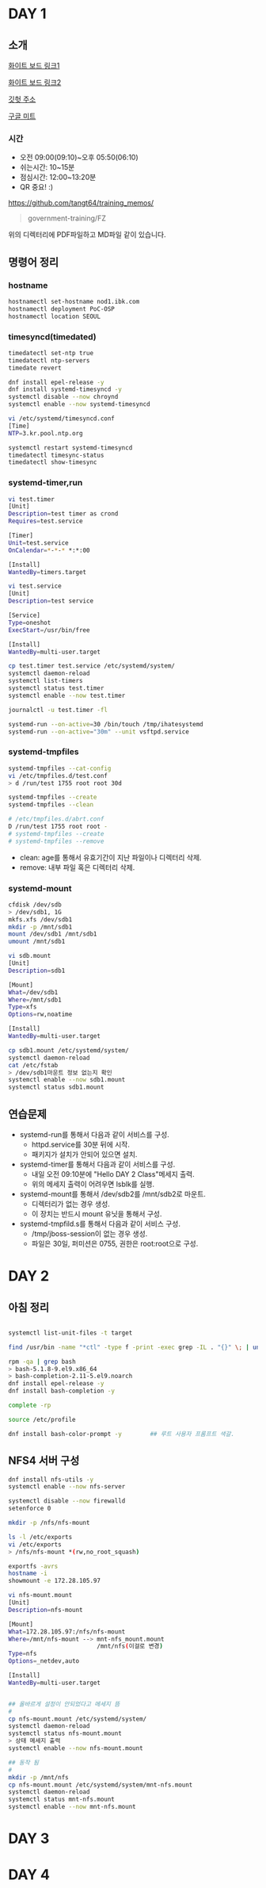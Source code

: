 # DAY 1

## 소개

[화이트 보드 링크1](https://miro.com/app/board/uXjVK2_p-XM=/?share_link_id=905611154831)

[화이트 보드 링크2](https://miro.com/welcomeonboard/bGZ4REtrR1I2dkFWd3VHRE9ScVU0amhzb3F5Nnk3WHpyMmM5Z2dYNG1YRzZIN1VoUDFuZ012dlZ2bGV0bDkxeXwzNDU4NzY0NTg1NjQ5MDkwMzU0fDI=?share_link_id=651664168986)

[깃헛 주소](https://github.com/tangt64/training_memos/tree/main/government-training/FZ)

[구글 미트](https://meet.google.com/hqm-hdan-zsw)

### 시간
- 오전 09:00(09:10)~오후 05:50(06:10)
- 쉬는시간: 10~15분
- 점심시간: 12:00~13:20분
- QR 중요! :)

https://github.com/tangt64/training_memos/
>government-training/FZ

위의 디렉터리에 PDF파일하고 MD파일 같이 있습니다.

## 명령어 정리

### hostname

```bash
hostnamectl set-hostname nod1.ibk.com
hostnamectl deployment PoC-OSP
hostnamectl location SEOUL
```

### timesyncd(timedated)

```bash
timedatectl set-ntp true
timedatectl ntp-servers
timedate revert

dnf install epel-release -y
dnf install systemd-timesyncd -y
systemctl disable --now chroynd
systemctl enable --now systemd-timesyncd

vi /etc/systemd/timesyncd.conf
[Time]
NTP=3.kr.pool.ntp.org

systemctl restart systemd-timesyncd
timedatectl timesync-status
timedatectl show-timesync
```

### systemd-timer,run


```bash
vi test.timer
[Unit]
Description=test timer as crond
Requires=test.service

[Timer]
Unit=test.service
OnCalendar=*-*-* *:*:00

[Install]
WantedBy=timers.target
```

```bash
vi test.service
[Unit]
Description=test service

[Service]
Type=oneshot
ExecStart=/usr/bin/free

[Install]
WantedBy=multi-user.target
```

```bash
cp test.timer test.service /etc/systemd/system/
systemctl daemon-reload
systemctl list-timers
systemctl status test.timer
systemctl enable --now test.timer

journalctl -u test.timer -fl
```

```bash
systemd-run --on-active=30 /bin/touch /tmp/ihatesystemd
systemd-run --on-active="30m" --unit vsftpd.service
```

### systemd-tmpfiles

```bash
systemd-tmpfiles --cat-config
vi /etc/tmpfiles.d/test.conf
> d /run/test 1755 root root 30d

systemd-tmpfiles --create
systemd-tmpfiles --clean
```


```bash
# /etc/tmpfiles.d/abrt.conf
D /run/test 1755 root root -
# systemd-tmpfiles --create
# systemd-tmpfiles --remove
```

- clean: age를 통해서 유효기간이 지난 파일이나 디렉터리 삭제.
- remove: 내부 파일 혹은 디렉터리 삭제.

### systemd-mount


```bash
cfdisk /dev/sdb
> /dev/sdb1, 1G
mkfs.xfs /dev/sdb1
mkdir -p /mnt/sdb1
mount /dev/sdb1 /mnt/sdb1
umount /mnt/sdb1

vi sdb.mount
[Unit]
Description=sdb1

[Mount]
What=/dev/sdb1
Where=/mnt/sdb1
Type=xfs
Options=rw,noatime

[Install]
WantedBy=multi-user.target

cp sdb1.mount /etc/systemd/system/
systemctl daemon-reload
cat /etc/fstab
> /dev/sdb1마운트 정보 없는지 확인
systemctl enable --now sdb1.mount
systemctl status sdb1.mount
```


## 연습문제

- systemd-run를 통해서 다음과 같이 서비스를 구성.
	- httpd.service를 30분 뒤에 시작.
	- 패키지가 설치가 안되어 있으면 설치.
- systemd-timer를 통해서 다음과 같이 서비스를 구성.
	- 내일 오전 09:10분에 "Hello DAY 2 Class"메세지 출력.
	- 위의 메세지 출력이 어려우면 lsblk를 실행.
- systemd-mount를 통해서 /dev/sdb2를 /mnt/sdb2로 마운트.
	- 디렉터리가 없는 경우 생성.
	- 이 장치는 반드시 mount 유닛을 통해서 구성.
- systemd-tmpfild.s를 통해서 다음과 같이 서비스 구성.
	- /tmp/jboss-session이 없는 경우 생성.
	- 파일은 30일, 퍼미션은 0755, 권한은 root:root으로 구성.



# DAY 2


## 아침 정리

```bash

systemctl list-unit-files -t target

find /usr/bin -name "*ctl" -type f -print -exec grep -IL . "{}" \; | uniq

rpm -qa | grep bash
> bash-5.1.8-9.el9.x86_64
> bash-completion-2.11-5.el9.noarch
dnf install epel-release -y
dnf install bash-completion -y

complete -rp

source /etc/profile

dnf install bash-color-prompt -y		## 루트 사용자 프롬프트 색갈.

```

## NFS4 서버 구성
```bash
dnf install nfs-utils -y 
systemctl enable --now nfs-server

systemctl disable --now firewalld 
setenforce 0

mkdir -p /nfs/nfs-mount

ls -l /etc/exports
vi /etc/exports
> /nfs/nfs-mount *(rw,no_root_squash)

exportfs -avrs
hostname -i
showmount -e 172.28.105.97

```

```bash
vi nfs-mount.mount
[Unit]
Description=nfs-mount

[Mount]
What=172.28.105.97:/nfs/nfs-mount
Where=/mnt/nfs-mount --> mnt-nfs_mount.mount
                         /mnt/nfs(이걸로 변경)
Type=nfs
Options=_netdev,auto

[Install]
WantedBy=multi-user.target


## 올바르게 설정이 안되었다고 메세지 뜸
#
cp nfs-mount.mount /etc/systemd/system/
systemctl daemon-reload
systemctl status nfs-mount.mount
> 상태 메세지 출력
systemctl enable --now nfs-mount.mount

## 동작 됨
#
mkdir -p /mnt/nfs 
cp nfs-mount.mount /etc/systemd/system/mnt-nfs.mount
systemctl daemon-reload
systemctl status mnt-nfs.mount
systemctl enable --now mnt-nfs.mount


```


# DAY 3

# DAY 4